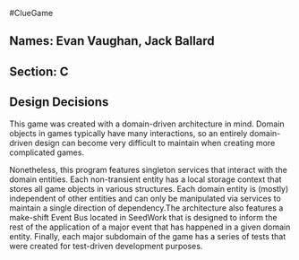 #ClueGame

## Names: Evan Vaughan, Jack Ballard
## Section: C

## Design Decisions

This game was created with a domain-driven architecture in mind. Domain objects in games typically have many interactions, so an entirely domain-driven design can become very difficult to maintain when creating more complicated games.

Nonetheless, this program features singleton services that interact with the domain entities. Each non-transient entity has a local storage context that stores all game objects in various structures. Each domain entity is (mostly) independent of other entities and can only be manipulated via services to maintain a single direction of dependency.The architecture also features a make-shift Event Bus located in SeedWork that is designed to inform the rest of the application of a major event that has happened in a given domain entity. Finally, each major subdomain of the game has a series of tests that were created for test-driven development purposes. 
